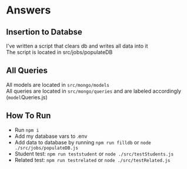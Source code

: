 # Answers

## Insertion to Databse

I've written a script that clears db and writes all data into it  
The script is located in src/jobs/populateDB

## All Queries

All models are located in `src/mongo/models`  
All queries are located in `src/mongo/queries` and are labeled accordingly (`model`Queries.js)

## How To Run

- Run `npm i`
- Add my database vars to .env
- Add data to database by running `npm run filldb` or `node ./src/jobs/populateDB.js`
- Student test: `npm run teststudent` or `node ./src/testStudents.js`
- Related test: `npm run testrelated` or `node ./src/testRelated.js`
